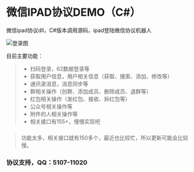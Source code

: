 # 微信IPAD协议DEMO（C#）
微信ipad协议dll，C#版本调用源码，ipad登陆微信协议机器人

![登录图](https://raw.githubusercontent.com/sinhol/ipadxy/master/pic1.png)

目前主要功能：
> * 扫码登录，62数据登录等
> * 获取用户信息，用户相关信息（获取、搜索、添加、修改等）
> * 通讯录消息，消息同步等
> * 群相关操作（创群、添加成员、删除成员、退群等）
> * 红包相关操作（发红包、接收、拆红包等）
> * 公众号相关操作等
> * 附件的人相关操作等
> * 相关接口有155+，慢慢实现吧


### 

> 功能太多，相关接口就有150多个，最近也比较忙，所以更新可能会比较慢。

### 协议支持，QQ：5107-11020
